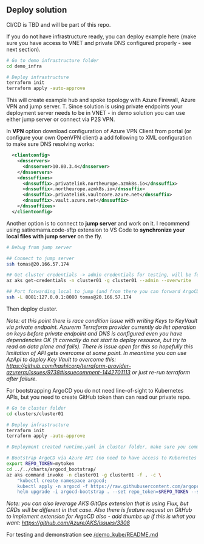 ## Deploy solution
CI/CD is TBD and will be part of this repo.

If you do not have infrastructure ready, you can deploy example here (make sure you have access to VNET and private DNS configured properly - see next section).

```bash
# Go to demo infrastructure folder
cd demo_infra

# Deploy infrastructure
terraform init
terraform apply -auto-approve
```

This will create example hub and spoke topology with Azure Firewall, Azure VPN and jump server. T. Since solution is using private endpoints your deployment server needs to be in VNET - in demo solution you can use either jump server or connect via P2S VPN.

In **VPN** option download configuration of Azure VPN Client from portal (or configure your own OpenVPN client) a add following to XML configuration to make sure DNS resolving works:

```xml
  <clientconfig>
    <dnsservers>
      <dnsserver>10.80.3.4</dnsserver>
    </dnsservers>
    <dnssuffixes>
      <dnssuffix>.privatelink.northeurope.azmk8s.io</dnssuffix>
      <dnssuffix>.northeurope.azmk8s.io</dnssuffix>
      <dnssuffix>.privatelink.vaultcore.azure.net</dnssuffix>
      <dnssuffix>.vault.azure.net</dnssuffix>
    </dnssuffixes>
  </clientconfig>
```

Another option is to connect to **jump server** and work on it. I recommend using satiromarra.code-sftp extension to VS Code to **synchronize your local files with jump server** on the fly.

```bash
# Debug from jump server

## Connect to jump server
ssh tomas@20.166.57.174

## Get cluster credentials -> admin credentials for testing, will be forbidden in production
az aks get-credentials -n cluster01 -g cluster01 --admin --overwrite

## Port forwarding local to jump (and from there you can forward ArgoCD UI Pod)
ssh -L 8081:127.0.0.1:8080 tomas@20.166.57.174
```

Then deploy cluster. 

*Note: at this point there is race condition issue with writing Keys to KeyVault via private endpoint. Azurerm Terraform provider currently do list operation on keys before private endpoint and DNS is configured even you have dependencies OK (it correctly do not start to deploy resource, but try to read on data plane and fails). There is issue open for this so hopefully this limitation of API gets overcome at some point. In meantime you can use AzApi to deploy Key Vault to overcome this: https://github.com/hashicorp/terraform-provider-azurerm/issues/9738#issuecomment-1442701113 or just re-run terraform after failure.*

For bootstrapping ArgoCD you do not need line-of-sight to Kubernetes APIs, but you need to create GitHub token than can read our private repo.

```bash
# Go to cluster folder
cd clusters/cluster01

# Deploy infrastructure
terraform init
terraform apply -auto-approve

# Deployment created runtime.yaml in cluster folder, make sure you commit it to Git

# Bootstrap ArgoCD via Azure API (no need to have access to Kubernetes API)
export REPO_TOKEN=mytoken
cd ../../charts/argocd_bootstrap/
az aks command invoke -n cluster01 -g cluster01 -f . -c \
    "kubectl create namespace argocd; 
    kubectl apply -n argocd -f https://raw.githubusercontent.com/argoproj/argo-cd/master/manifests/install.yaml; 
    helm upgrade -i argocd-bootstrap . --set repo_token=$REPO_TOKEN --set cluster_name=cluster01"
```

*Note: you can also leverage AKS GitOps extension that is using Flux, but CRDs will be different in that case. Also there is feature request on GitHub to implement extension for ArgoCD also - add thumbs up if this is what you want: https://github.com/Azure/AKS/issues/3308*





For testing and demonstration see [/demo_kube/README.md](/demo_kube/README.md)